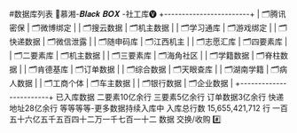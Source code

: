 #数据库列表
🔰慕湘-𝑩𝒍𝒂𝒄𝒌 𝑩𝑶𝑿 -社工库🅥
+------------------------+
| 🗂腾讯密保  | 🗂微博绑定 |
| 🗂搜云数据  | 🗂机主数据 |
| 🗂学习通库  | 🗂游戏绑定 |
| 🗂快递数据  | 🗂微信泄露 |
| 🗂随申码库  | 🗂江西机主 |
| 🗂志愿汇库  | 🗂四要素库 |
| 🗂二要素库  | 🗂机主数据 |
| 🗂三要素库  | 🗂海角社区 |
| 🗂学籍数据  | 🗂脊柱数据 |
| 🗂肯德基库  | 🗂订单数据 |
| 🗂综合数据  | 🗂天眼查库 |
| 🗂湖南学籍  | 🗂病人数据 |
| 🗂工商个体  | 🗂车主数据 |
| 🗂银行数据  | 🗂企业数据 |
+------------------------+
已入库数据
二要素10亿余行
三要素5亿余行
订单数据3亿余行
快递地址28亿余行
等等等等-更多数据持续入库中
入库总行数 
15,655,421,712 行
一百五十六亿五千五百四十二万一千七百一十二 
数据 交换/收购 #️⃣

